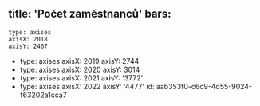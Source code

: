 title: 'Počet zaměstnanců'
bars:
  -
    type: axises
    axisX: 2018
    axisY: 2467
  -
    type: axises
    axisX: 2019
    axisY: 2744
  -
    type: axises
    axisX: 2020
    axisY: 3014
  -
    type: axises
    axisX: 2021
    axisY: '3772'
  -
    type: axises
    axisX: 2022
    axisY: '4477'
id: aab353f0-c6c9-4d55-9024-f63202a1cca7

